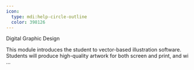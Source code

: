 ```yaml
---
icon:
  type: mdi:help-circle-outline
  color: 398126
---
```

Digital Graphic Design

This module introduces the student to vector-based illustration software. Students will produce high-quality artwork for both screen and print, and wi ... 
